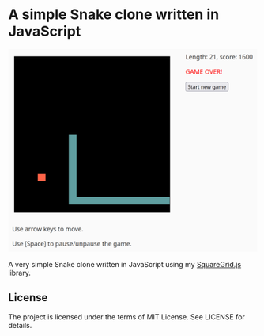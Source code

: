 # A simple Snake clone written in JavaScript

![Screenshot](hero.png)

A very simple Snake clone written in JavaScript using my [SquareGrid.js](https://github.com/SpinningVinyl/SquareGrid.js) library.


## License

The project is licensed under the terms of MIT License. See LICENSE for details.
